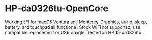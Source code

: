 # HP-da0326tu-OpenCore
Working EFI for macOS Ventura and Monterey. Graphics, audio, sleep, battery, and touchpad all functional. Stock WiFi not supported; use compatible replacement or USB dongle. Tested on HP 15-da0326tu.

